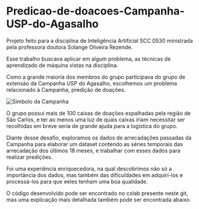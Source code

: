 # Predicao-de-doacoes-Campanha-USP-do-Agasalho

Projeto feito para a disciplina de Inteligência Artificial SCC 0530 ministrada pela professora doutora Solange Oliveira Rezende.

Esse trabalho buscava aplicar em algum problema, as técnicas de aprendizado de máquina vistas na disciplina.

Como a grande maioria dos membros do grupo participava do grupo de extensão da Campanha USP do Agasalho, escolhemos um problema relacionado à Campanha, predição de doações.

![Símbolo da Campanha](https://github.com/user-attachments/assets/c3cf4321-0243-4853-aae3-062aa318715d)

O grupo possui mais de 100 caixas de doações espalhadas pela região de São Carlos, e ter ao menos uma luz de quais caixas iriam necessitar ser recolhidas em breve seria de grande ajuda para a logística do grupo.

Diante desse desafio, exploramos os dados de arrecadações passadas da Campanha para elaborar um dataset contendo as séries temporais das arrecadação dos últimos 18 meses, e trabalhar com esses dados para realizar predições.

Foi uma experiência enriquecedora, na qual descobrimos não só a importância dos dados, mas também das dificuldades em adquiri-los e processá-los para que eeles tenham uma boa qualidade.

O código desenvolvido pode ser encontrado no colab presente neste git, mas uma explicação mais detalhada também pode ser encontrada abaixo.
